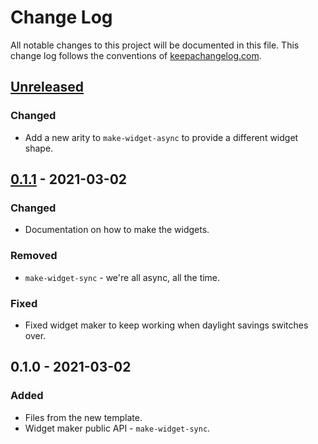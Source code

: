 # Change Log
All notable changes to this project will be documented in this file. This change log follows the conventions of [keepachangelog.com](http://keepachangelog.com/).

## [Unreleased]
### Changed
- Add a new arity to `make-widget-async` to provide a different widget shape.

## [0.1.1] - 2021-03-02
### Changed
- Documentation on how to make the widgets.

### Removed
- `make-widget-sync` - we're all async, all the time.

### Fixed
- Fixed widget maker to keep working when daylight savings switches over.

## 0.1.0 - 2021-03-02
### Added
- Files from the new template.
- Widget maker public API - `make-widget-sync`.

[Unreleased]: https://github.com/your-name/myapp/compare/0.1.1...HEAD
[0.1.1]: https://github.com/your-name/myapp/compare/0.1.0...0.1.1

